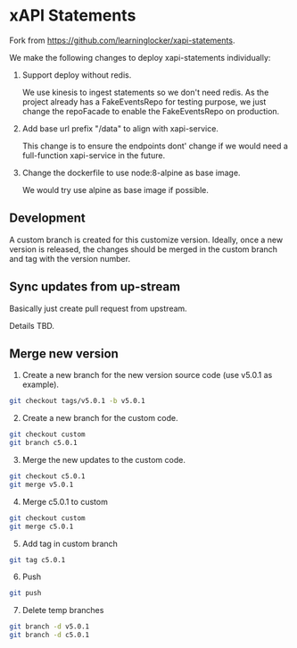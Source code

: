 # xAPI Statements

Fork from https://github.com/learninglocker/xapi-statements.

We make the following changes to deploy xapi-statements individually:

1. Support deploy without redis.

    We use kinesis to ingest statements so we don't need redis. As the project already has a FakeEventsRepo for testing purpose, we just change the repoFacade to enable the FakeEventsRepo on production.

2. Add base url prefix "/data" to align with xapi-service.

    This change is to ensure the endpoints dont' change if we would need a full-function xapi-service in the future.

3. Change the dockerfile to use node:8-alpine as base image.

    We would try use alpine as base image if possible.

## Development

A custom branch is created for this customize version. Ideally, once a new version is released, the changes should be merged in the custom branch and tag with the version number.

## Sync updates from up-stream

Basically just create pull request from upstream.

Details TBD.

## Merge new version

1. Create a new branch for the new version source code (use v5.0.1 as example).

```sh
git checkout tags/v5.0.1 -b v5.0.1
```

2. Create a new branch for the custom code.

```sh
git checkout custom
git branch c5.0.1
```

3. Merge the new updates to the custom code.

```sh
git checkout c5.0.1
git merge v5.0.1
```

4. Merge c5.0.1 to custom

```sh
git checkout custom
git merge c5.0.1
```

5. Add tag in custom branch

```sh
git tag c5.0.1
```

6. Push

```sh
git push
```

7. Delete temp branches

```sh
git branch -d v5.0.1
git branch -d c5.0.1
```
